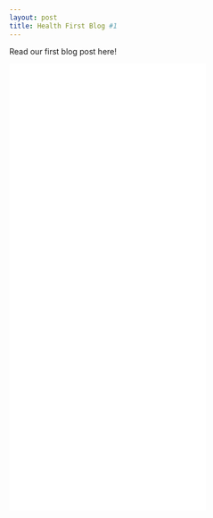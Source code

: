 ```yaml
---
layout: post
title: Health First Blog #1
---
```


Read our first blog post here!

<embed src="{{ site.baseurl}}download\Modern-Minimalist-Monthly-Business-News-Update-A4-Email-Newsletter-.pdf" width="70%" height="800px" 
 type="application/pdf">
